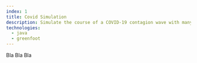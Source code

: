 ```yaml
---
index: 1
title: Covid Simulation
description: Simulate the course of a COVID-19 contagion wave with many parameters and settings.
technologies:
  - java
  - greenfoot
---
```


Bla Bla Bla
